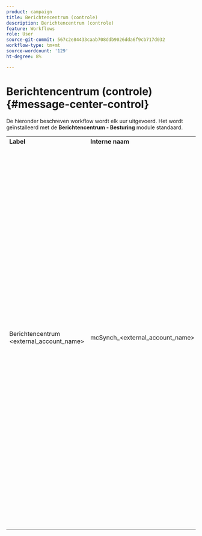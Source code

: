```yaml
---
product: campaign
title: Berichtencentrum (controle)
description: Berichtencentrum (controle)
feature: Workflows
role: User
source-git-commit: 567c2e84433caab708ddb9026dda6f9cb717d032
workflow-type: tm+mt
source-wordcount: '129'
ht-degree: 8%

---
```



# Berichtencentrum (controle){#message-center-control}

De hieronder beschreven workflow wordt elk uur uitgevoerd. Het wordt geïnstalleerd met de **Berichtencentrum - Besturing** module standaard.


<table> 
 <tbody> 
  <tr> 
   <td> <strong>Label</strong><br /> </td> 
   <td> <strong>Interne naam</strong><br /> </td> 
   <td> <strong>Beschrijving</strong><br /> </td> 
  </tr> 
  <tr> 
   <td> Berichtencentrum &lt;external_account_name&gt;<br /> </td> 
   <td> mcSynch_&lt;external_account_name&gt;<br /> </td> 
   <td> Deze workflow:<br /> 
    <ul> 
     <li> <p>Hiermee wordt de lijst met gebeurtenissen hersteld die door de bewerking(en) zijn verwerkt.</p> </li> 
     <li> <p>synchroniseert met de tabel NmsBroadLogMsg om de kwalificaties van de leveringsberichten te herstellen.</p> </li> 
     <li> <p>Hiermee worden de logbestanden voor gebeurtenislevering hersteld zodra de synchronisatie met de tabel NmsBroadLogMsg is voltooid.</p> </li> 
     <li> <p>synchroniseert met de tabel NmsTrackingUrl om de tracking voor bezorgings-URL's te herstellen.</p> </li> 
     <li> <p>Hiermee worden URL's voor het bijhouden van gebeurtenissen hersteld zodra de synchronisatie met de tabel NmsTrackingUrl is voltooid.</p> </li> 
     <li> <p>Hiermee kunt u alle e-mailadressen herstellen die elke drie uur nadat een levering is verzonden, in quarantaine zijn geplaatst.</p> </li> 
    </ul> </td> 
  </tr> 
 </tbody> 
</table>

